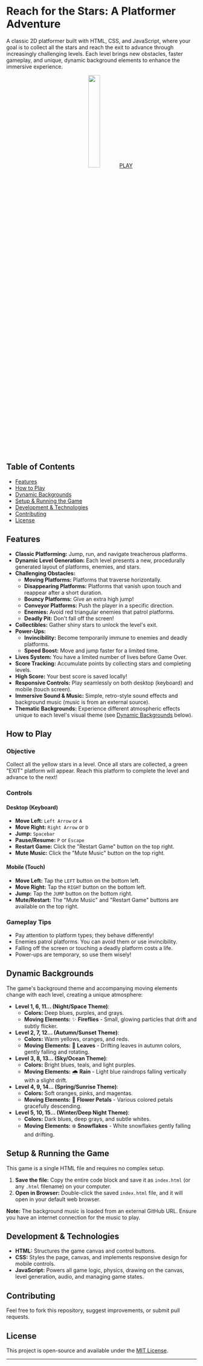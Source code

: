 # Reach for the Stars: A Platformer Adventure

A classic 2D platformer built with HTML, CSS, and JavaScript, where your goal is to collect all the stars and reach the exit to advance through increasingly challenging levels. Each level brings new obstacles, faster gameplay, and unique, dynamic background elements to enhance the immersive experience.

<div align="center">
   <img src="https://github.com/tin2tin/reach_for_the_stars/blob/main/stars.gif?raw=true" width="25%" />
  <a href="https://htmlpreview.github.io/?https://raw.githubusercontent.com/tin2tin/reach_for_the_stars/master/index.html">PLAY</a><br><br>
</div>

## Table of Contents

*   [Features](#features)
*   [How to Play](#how-to-play)
*   [Dynamic Backgrounds](#dynamic-backgrounds)
*   [Setup & Running the Game](#setup--running-the-game)
*   [Development & Technologies](#development--technologies)
*   [Contributing](#contributing)
*   [License](#license)

## Features

*   **Classic Platforming:** Jump, run, and navigate treacherous platforms.
*   **Dynamic Level Generation:** Each level presents a new, procedurally generated layout of platforms, enemies, and stars.
*   **Challenging Obstacles:**
    *   **Moving Platforms:** Platforms that traverse horizontally.
    *   **Disappearing Platforms:** Platforms that vanish upon touch and reappear after a short duration.
    *   **Bouncy Platforms:** Give an extra high jump!
    *   **Conveyor Platforms:** Push the player in a specific direction.
    *   **Enemies:** Avoid red triangular enemies that patrol platforms.
    *   **Deadly Pit:** Don't fall off the screen!
*   **Collectibles:** Gather shiny stars to unlock the level's exit.
*   **Power-Ups:**
    *   **Invincibility:** Become temporarily immune to enemies and deadly platforms.
    *   **Speed Boost:** Move and jump faster for a limited time.
*   **Lives System:** You have a limited number of lives before Game Over.
*   **Score Tracking:** Accumulate points by collecting stars and completing levels.
*   **High Score:** Your best score is saved locally!
*   **Responsive Controls:** Play seamlessly on both desktop (keyboard) and mobile (touch screen).
*   **Immersive Sound & Music:** Simple, retro-style sound effects and background music (music is from an external source).
*   **Thematic Backgrounds:** Experience different atmospheric effects unique to each level's visual theme (see [Dynamic Backgrounds](#dynamic-backgrounds) below).

## How to Play

### Objective

Collect all the yellow stars in a level. Once all stars are collected, a green "EXIT" platform will appear. Reach this platform to complete the level and advance to the next!

### Controls

#### Desktop (Keyboard)

*   **Move Left:** `Left Arrow` or `A`
*   **Move Right:** `Right Arrow` or `D`
*   **Jump:** `Spacebar`
*   **Pause/Resume:** `P` or `Escape`
*   **Restart Game:** Click the "Restart Game" button on the top right.
*   **Mute Music:** Click the "Mute Music" button on the top right.

#### Mobile (Touch)

*   **Move Left:** Tap the `LEFT` button on the bottom left.
*   **Move Right:** Tap the `RIGHT` button on the bottom left.
*   **Jump:** Tap the `JUMP` button on the bottom right.
*   **Mute/Restart:** The "Mute Music" and "Restart Game" buttons are available on the top right.

### Gameplay Tips

*   Pay attention to platform types; they behave differently!
*   Enemies patrol platforms. You can avoid them or use invincibility.
*   Falling off the screen or touching a deadly platform costs a life.
*   Power-ups are temporary, so use them wisely!

## Dynamic Backgrounds

The game's background theme and accompanying moving elements change with each level, creating a unique atmosphere:

*   **Level 1, 6, 11... (Night/Space Theme)**:
    *   **Colors:** Deep blues, purples, and grays.
    *   **Moving Elements:** ✨ **Fireflies** - Small, glowing particles that drift and subtly flicker.
*   **Level 2, 7, 12... (Autumn/Sunset Theme)**:
    *   **Colors:** Warm yellows, oranges, and reds.
    *   **Moving Elements:** 🍂 **Leaves** - Drifting leaves in autumn colors, gently falling and rotating.
*   **Level 3, 8, 13... (Sky/Ocean Theme)**:
    *   **Colors:** Bright blues, teals, and light purples.
    *   **Moving Elements:** 🌧️ **Rain** - Light blue raindrops falling vertically with a slight drift.
*   **Level 4, 9, 14... (Spring/Sunrise Theme)**:
    *   **Colors:** Soft oranges, pinks, and magentas.
    *   **Moving Elements:** 🌸 **Flower Petals** - Various colored petals gracefully descending.
*   **Level 5, 10, 15... (Winter/Deep Night Theme)**:
    *   **Colors:** Dark blues, deep grays, and subtle whites.
    *   **Moving Elements:** ❄️ **Snowflakes** - White snowflakes gently falling and drifting.

## Setup & Running the Game

This game is a single HTML file and requires no complex setup.

1.  **Save the file:** Copy the entire code block and save it as `index.html` (or any `.html` filename) on your computer.
2.  **Open in Browser:** Double-click the saved `index.html` file, and it will open in your default web browser.

**Note:** The background music is loaded from an external GitHub URL. Ensure you have an internet connection for the music to play.

## Development & Technologies

*   **HTML:** Structures the game canvas and control buttons.
*   **CSS:** Styles the page, canvas, and implements responsive design for mobile controls.
*   **JavaScript:** Powers all game logic, physics, drawing on the canvas, level generation, audio, and managing game states.

## Contributing

Feel free to fork this repository, suggest improvements, or submit pull requests.

## License

This project is open-source and available under the [MIT License](LICENSE).

---
